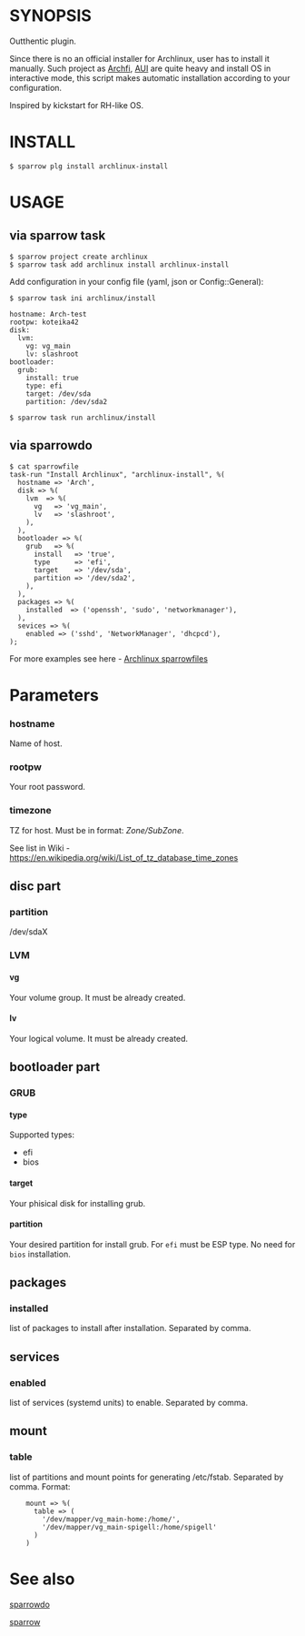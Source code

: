 # SYNOPSIS

Outthentic plugin.

Since there is no an official installer for Archlinux, user has to install it manually. Such project as [Archfi](https://github.com/MatMoul/archfi/blob/master/archfi), [AUI](https://github.com/helmuthdu/aui) are quite heavy and install OS in interactive mode, this script makes automatic installation according to your configuration.

Inspired by kickstart for RH-like OS.

# INSTALL

    $ sparrow plg install archlinux-install

# USAGE

## via sparrow task    
    $ sparrow project create archlinux
    $ sparrow task add archlinux install archlinux-install

Add configuration in your config file (yaml, json or Config::General):

    $ sparrow task ini archlinux/install

    hostname: Arch-test
    rootpw: koteika42
    disk:
      lvm:
        vg: vg_main
        lv: slashroot
    bootloader:
      grub:
        install: true
        type: efi
        target: /dev/sda
        partition: /dev/sda2

    $ sparrow task run archlinux/install

## via sparrowdo

    $ cat sparrowfile
    task-run "Install Archlinux", "archlinux-install", %(
      hostname => 'Arch',
      disk => %(
        lvm  => %(
          vg   => 'vg_main',
          lv   => 'slashroot',
        ),
      ),
      bootloader => %(
        grub   => %(
          install   => 'true',
          type      => 'efi',
          target    => '/dev/sda',
          partition => '/dev/sda2',
        ),
      ),
      packages => %(
        installed  => ('openssh', 'sudo', 'networkmanager'),
      ),
      sevices => %(
        enabled => ('sshd', 'NetworkManager', 'dhcpcd'),
    );

For more examples see here - [Archlinux sparrowfiles](https://github.com/Spigell/sparrow-sparrowdo-examples/tree/master/archlinux_scenarios)

# Parameters
### hostname
Name of host.

### rootpw
Your root password.

### timezone
TZ for host. Must be in format: *Zone/SubZone*.

See list in Wiki - https://en.wikipedia.org/wiki/List_of_tz_database_time_zones

## disc part
### partition
/dev/sdaX

### LVM
#### vg
Your volume group. It must be already created.

#### lv
Your logical volume. It must be already created.

## bootloader part
### GRUB
#### type
Supported types: 
 - efi
 - bios

#### target
Your phisical disk for installing grub.

#### partition
Your desired partition for install grub. For `efi` must be ESP type.
No need for `bios` installation.

## packages
### installed
list of packages to install after installation. Separated by comma. 

## services
### enabled
list of services (systemd units) to enable. Separated by comma.

## mount
### table
list of partitions and mount points for generating /etc/fstab. Separated by comma.
Format:
```
    mount => %(
      table => (
        '/dev/mapper/vg_main-home:/home/',
        '/dev/mapper/vg_main-spigell:/home/spigell'
      )
    )
``` 


# See also
[sparrowdo](https://github.com/melezhik/sparrowdo)

[sparrow](https://github.com/melezhik/sparrow)

